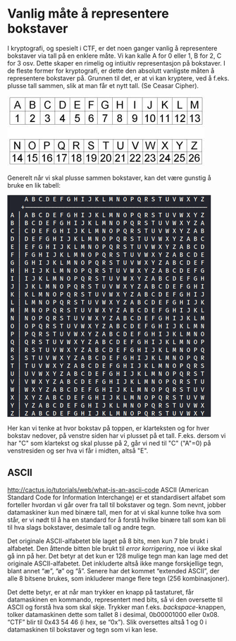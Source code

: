 # Vanlig måte å representere bokstaver
I kryptografi, og spesielt i CTF, er det noen ganger vanlig å representere bokstaver via tall på en enklere måte. Vi kan kalle A for 0 eller 1, B for 2, C for 3 osv. Dette skaper en rimelig og intiuitiv representasjon på bokstaver. I de fleste former for kryptografi, er dette den absolutt vanligste måten å representere bokstaver på. Grunnen til det, er at vi kan kryptere, ved å f.eks. plusse tall sammen, slik at man får et nytt tall. (Se Ceasar Cipher).

 ![Bokstaver som tall](../../bilder/bokstaver_som_tall.jpg)

 Generelt når vi skal plusse sammen bokstaver, kan det være gunstig å bruke en lik tabell:

![Alfabetmatrise](../../bilder/alfabetmatrise.PNG)

Her kan vi tenke at hvor bokstav på toppen, er klarteksten og for hver bokstav nedover, på venstre siden har vi plusset på et tall. F.eks. dersom vi har "C" som klartekst og skal plusse på 2, går vi ned til "C" ("A"=0) på venstresiden og ser hva vi får i midten, altså "E".

## ASCII
http://cactus.io/tutorials/web/what-is-an-ascii-code
ASCII (American Standard Code for Information Interchange) er et standardisert alfabet som forteller hvordan vi går over fra tall til bokstaver og tegn. Som nevnt, jobber datamaskiner kun med binære tall, men for at vi skal kunne tolke hva som står, er vi nødt til å ha en standard for å forstå hvilke binære tall som kan bli til hva slags bokstaver, desimale tall og andre tegn. 

Det originale ASCII-alfabetet ble laget på 8 bits, men kun 7 ble brukt i alfabetet. Den åttende bitten ble brukt til _error korrigering_, noe vi ikke skal gå inn på her. Det betyr at det kun er 128 mulige tegn man kan lage med det originale ASCII-alfabetet. Det inkluderte altså ikke mange forskjellige tegn, blant annet “æ”, “ø” og “å”.
Senere har det kommet “extended ASCII”, der alle 8 bitsene brukes, som inkluderer mange flere tegn (256 kombinasjoner). 

Det dette betyr, er at når man trykker en knapp på tastaturet, får datamaskinen en kommando, representert med bits, så vi den oversette til ASCII og forstå hva som skal skje. Trykker man f.eks. _backspace_-knappen, tolker datamaskinen dette som tallet 8 i desimal, 0b00001000 eller 0x08. “CTF” blir til 0x43 54 46 (i hex, se “0x”). Slik oversettes altså 1 og 0 i datamaskinen til bokstaver og tegn som vi kan lese. 
